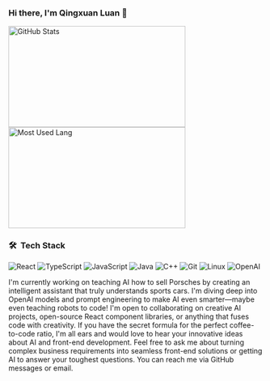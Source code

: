 ### Hi there, I'm Qingxuan Luan 👋 

<p>
<img width="350px" height="200px" alt="GitHub Stats" src="https://github-readme-stats.vercel.app/api?username=nwulqx&count_private=true&show_icons=true&include_all_commits=true&line_height=31&theme=merko&hide_border=true"/>
<img width="350px" height="200px" alt="Most Used Lang" src="https://github-readme-stats.vercel.app/api/top-langs/?username=nwulqx&layout=compact&theme=dark&hide_border=true&hide=HTML,CSS"/>
</p>

### 🛠 &nbsp;Tech Stack

![React](https://img.shields.io/badge/-React-666666?style=flat&logo=react)
![TypeScript](https://img.shields.io/badge/-TypeScript-666666?style=flat&logo=typescript)
![JavaScript](https://img.shields.io/badge/-JavaScript-666666?style=flat&logo=javascript)
![Java](https://img.shields.io/badge/-Java-666666?style=flat&logo=spring)
![C++](https://img.shields.io/badge/-c++-666666?style=flat&logo=cplusplus)
![Git](https://img.shields.io/badge/-Git-666666?style=flat&logo=git)
![Linux](https://img.shields.io/badge/-Linux-666666?style=flat&logo=linux)
![OpenAI](https://img.shields.io/badge/-OpenAI-666666?style=flat&logo=openai)


I'm currently working on teaching AI how to sell Porsches by creating an intelligent assistant that truly understands sports cars. I'm diving deep into OpenAI models and prompt engineering to make AI even smarter—maybe even teaching robots to code! I'm open to collaborating on creative AI projects, open-source React component libraries, or anything that fuses code with creativity. If you have the secret formula for the perfect coffee-to-code ratio, I'm all ears and would love to hear your innovative ideas about AI and front-end development. Feel free to ask me about turning complex business requirements into seamless front-end solutions or getting AI to answer your toughest questions. You can reach me via GitHub messages or email.

<!--
**War3cdota/War3cdota** is a ✨ _special_ ✨ repository because its `README.md` (this file) appears on your GitHub profile.

Here are some ideas to get you started:

- 🔭 I’m currently working on ...
- 🌱 I’m currently learning ...
- 👯 I’m looking to collaborate on ...
- 🤔 I’m looking for help with ...
- 💬 Ask me about ...
- 📫 How to reach me: ...
- 😄 Pronouns: ...
- ⚡ Fun fact: ...
-->
